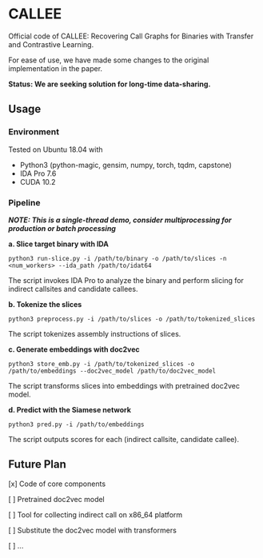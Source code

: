 # CALLEE

Official code of CALLEE: Recovering Call Graphs for Binaries with Transfer and Contrastive Learning.

For ease of use, we have made some changes to the original implementation in the paper.

**Status: We are seeking solution for long-time data-sharing.**

## Usage

### Environment
Tested on Ubuntu 18.04 with 
 - Python3 (python-magic, gensim, numpy, torch, tqdm, capstone)
 - IDA Pro 7.6
 - CUDA 10.2

### Pipeline

***NOTE: This is a single-thread demo, consider multiprocessing for production or batch processing***

**a. Slice target binary with IDA**

```
python3 run-slice.py -i /path/to/binary -o /path/to/slices -n <num_workers> --ida_path /path/to/idat64
```

The script invokes IDA Pro to analyze the binary and perform slicing for indirect callsites and candidate callees.

**b. Tokenize the slices**

```
python3 preprocess.py -i /path/to/slices -o /path/to/tokenized_slices
```

The script tokenizes assembly instructions of slices.

**c. Generate embeddings with doc2vec**

```
python3 store_emb.py -i /path/to/tokenized_slices -o /path/to/embeddings --doc2vec_model /path/to/doc2vec_model
```

The script transforms slices into embeddings with pretrained doc2vec model.

**d. Predict with the Siamese network**

```
python3 pred.py -i /path/to/embeddings
```

The script outputs scores for each (indirect callsite, candidate callee).

## Future Plan

[x] Code of core components

[ ] Pretrained doc2vec model

[ ] Tool for collecting indirect call on x86_64 platform

[ ] Substitute the doc2vec model with transformers

[ ] ...